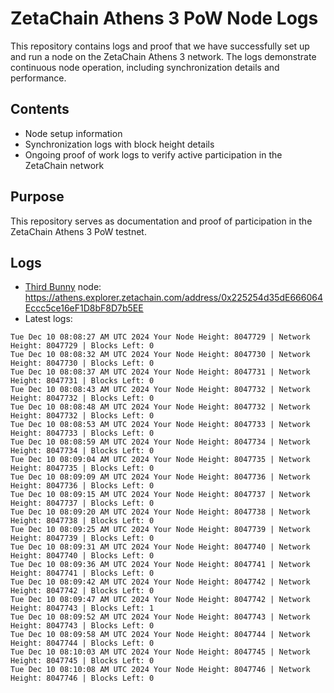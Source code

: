 # ZetaChain Athens 3 PoW Node Logs
This repository contains logs and proof that we have successfully set up and run a node on the ZetaChain Athens 3 network. The logs demonstrate continuous node operation, including synchronization details and performance.

## Contents
- Node setup information
- Synchronization logs with block height details
- Ongoing proof of work logs to verify active participation in the ZetaChain network

## Purpose
This repository serves as documentation and proof of participation in the ZetaChain Athens 3 PoW testnet.

## Logs

- [Third Bunny](https://thirdbunny.xyz/) node: https://athens.explorer.zetachain.com/address/0x225254d35dE666064Eccc5ce16eF1D8bF8D7b5EE
- Latest logs:
```
Tue Dec 10 08:08:27 AM UTC 2024 Your Node Height: 8047729 | Network Height: 8047729 | Blocks Left: 0
Tue Dec 10 08:08:32 AM UTC 2024 Your Node Height: 8047730 | Network Height: 8047730 | Blocks Left: 0
Tue Dec 10 08:08:37 AM UTC 2024 Your Node Height: 8047731 | Network Height: 8047731 | Blocks Left: 0
Tue Dec 10 08:08:43 AM UTC 2024 Your Node Height: 8047732 | Network Height: 8047732 | Blocks Left: 0
Tue Dec 10 08:08:48 AM UTC 2024 Your Node Height: 8047732 | Network Height: 8047732 | Blocks Left: 0
Tue Dec 10 08:08:53 AM UTC 2024 Your Node Height: 8047733 | Network Height: 8047733 | Blocks Left: 0
Tue Dec 10 08:08:59 AM UTC 2024 Your Node Height: 8047734 | Network Height: 8047734 | Blocks Left: 0
Tue Dec 10 08:09:04 AM UTC 2024 Your Node Height: 8047735 | Network Height: 8047735 | Blocks Left: 0
Tue Dec 10 08:09:09 AM UTC 2024 Your Node Height: 8047736 | Network Height: 8047736 | Blocks Left: 0
Tue Dec 10 08:09:15 AM UTC 2024 Your Node Height: 8047737 | Network Height: 8047737 | Blocks Left: 0
Tue Dec 10 08:09:20 AM UTC 2024 Your Node Height: 8047738 | Network Height: 8047738 | Blocks Left: 0
Tue Dec 10 08:09:25 AM UTC 2024 Your Node Height: 8047739 | Network Height: 8047739 | Blocks Left: 0
Tue Dec 10 08:09:31 AM UTC 2024 Your Node Height: 8047740 | Network Height: 8047740 | Blocks Left: 0
Tue Dec 10 08:09:36 AM UTC 2024 Your Node Height: 8047741 | Network Height: 8047741 | Blocks Left: 0
Tue Dec 10 08:09:42 AM UTC 2024 Your Node Height: 8047742 | Network Height: 8047742 | Blocks Left: 0
Tue Dec 10 08:09:47 AM UTC 2024 Your Node Height: 8047742 | Network Height: 8047743 | Blocks Left: 1
Tue Dec 10 08:09:52 AM UTC 2024 Your Node Height: 8047743 | Network Height: 8047743 | Blocks Left: 0
Tue Dec 10 08:09:58 AM UTC 2024 Your Node Height: 8047744 | Network Height: 8047744 | Blocks Left: 0
Tue Dec 10 08:10:03 AM UTC 2024 Your Node Height: 8047745 | Network Height: 8047745 | Blocks Left: 0
Tue Dec 10 08:10:08 AM UTC 2024 Your Node Height: 8047746 | Network Height: 8047746 | Blocks Left: 0
```
